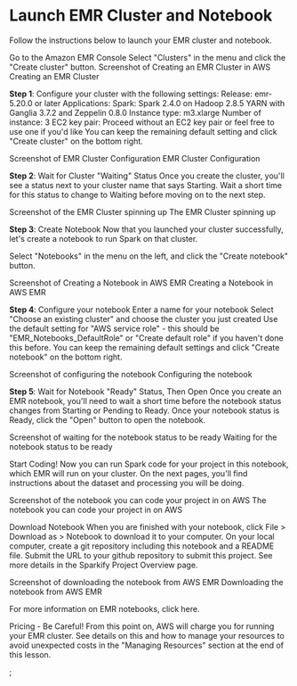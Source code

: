 # Launch EMR Cluster and Notebook
Follow the instructions below to launch your EMR cluster and notebook.

Go to the Amazon EMR Console
Select "Clusters" in the menu and click the "Create cluster" button.
Screenshot of Creating an EMR Cluster in AWS
Creating an EMR Cluster

**Step 1**: Configure your cluster with the following settings:
Release: emr-5.20.0 or later
Applications: Spark: Spark 2.4.0 on Hadoop 2.8.5 YARN with Ganglia 3.7.2 and Zeppelin 0.8.0
Instance type: m3.xlarge
Number of instance: 3
EC2 key pair: Proceed without an EC2 key pair or feel free to use one if you'd like
You can keep the remaining default setting and click "Create cluster" on the bottom right.

Screenshot of EMR Cluster Configuration
EMR Cluster Configuration

**Step 2**: Wait for Cluster "Waiting" Status
Once you create the cluster, you'll see a status next to your cluster name that says Starting. Wait a short time for this status to change to Waiting before moving on to the next step.

Screenshot of the EMR Cluster spinning up
The EMR Cluster spinning up

**Step 3**: Create Notebook
Now that you launched your cluster successfully, let's create a notebook to run Spark on that cluster.

Select "Notebooks" in the menu on the left, and click the "Create notebook" button.

Screenshot of Creating a Notebook in AWS EMR
Creating a Notebook in AWS EMR

**Step 4**: Configure your notebook
Enter a name for your notebook
Select "Choose an existing cluster" and choose the cluster you just created
Use the default setting for "AWS service role" - this should be "EMR_Notebooks_DefaultRole" or "Create default role" if you haven't done this before.
You can keep the remaining default settings and click "Create notebook" on the bottom right.

Screenshot of configuring the notebook
Configuring the notebook

**Step 5**: Wait for Notebook "Ready" Status, Then Open
Once you create an EMR notebook, you'll need to wait a short time before the notebook status changes from Starting or Pending to Ready. Once your notebook status is Ready, click the "Open" button to open the notebook.

Screenshot of waiting for the notebook status to be ready
Waiting for the notebook status to be ready

Start Coding!
Now you can run Spark code for your project in this notebook, which EMR will run on your cluster. On the next pages, you'll find instructions about the dataset and processing you will be doing.

Screenshot of the notebook you can code your project in on AWS
The notebook you can code your project in on AWS

Download Notebook
When you are finished with your notebook, click File > Download as > Notebook to download it to your computer. On your local computer, create a git repository including this notebook and a README file. Submit the URL to your github repository to submit this project. See more details in the Sparkify Project Overview page.

Screenshot of downloading the notebook from AWS EMR
Downloading the notebook from AWS EMR

For more information on EMR notebooks, click here.

Pricing - Be Careful!
From this point on, AWS will charge you for running your EMR cluster. See details on this and how to manage your resources to avoid unexpected costs in the "Managing Resources" section at the end of this lesson.

;